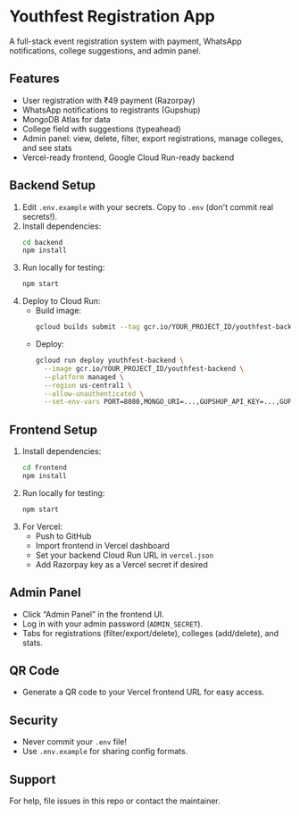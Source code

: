 # Youthfest Registration App

A full-stack event registration system with payment, WhatsApp notifications, college suggestions, and admin panel.

## Features

- User registration with ₹49 payment (Razorpay)
- WhatsApp notifications to registrants (Gupshup)
- MongoDB Atlas for data
- College field with suggestions (typeahead)
- Admin panel: view, delete, filter, export registrations, manage colleges, and see stats
- Vercel-ready frontend, Google Cloud Run-ready backend

## Backend Setup

1. Edit `.env.example` with your secrets. Copy to `.env` (don't commit real secrets!).
2. Install dependencies:
   ```sh
   cd backend
   npm install
   ```
3. Run locally for testing:
   ```sh
   npm start
   ```
4. Deploy to Cloud Run:
   - Build image:
     ```sh
     gcloud builds submit --tag gcr.io/YOUR_PROJECT_ID/youthfest-backend
     ```
   - Deploy:
     ```sh
     gcloud run deploy youthfest-backend \
       --image gcr.io/YOUR_PROJECT_ID/youthfest-backend \
       --platform managed \
       --region us-central1 \
       --allow-unauthenticated \
       --set-env-vars PORT=8080,MONGO_URI=...,GUPSHUP_API_KEY=...,GUPSHUP_SOURCE=...,WHATSAPP_GROUP_LINK=...,EVENT_DATE=...,RAZORPAY_KEY_ID=...,RAZORPAY_KEY_SECRET=...,ADMIN_SECRET=...
     ```

## Frontend Setup

1. Install dependencies:
   ```sh
   cd frontend
   npm install
   ```
2. Run locally for testing:
   ```sh
   npm start
   ```
3. For Vercel:
   - Push to GitHub
   - Import frontend in Vercel dashboard
   - Set your backend Cloud Run URL in `vercel.json`
   - Add Razorpay key as a Vercel secret if desired

## Admin Panel

- Click “Admin Panel” in the frontend UI.
- Log in with your admin password (`ADMIN_SECRET`).
- Tabs for registrations (filter/export/delete), colleges (add/delete), and stats.

## QR Code

- Generate a QR code to your Vercel frontend URL for easy access.

## Security

- Never commit your `.env` file!
- Use `.env.example` for sharing config formats.

## Support

For help, file issues in this repo or contact the maintainer.